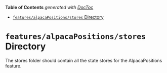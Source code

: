 <!-- START doctoc generated TOC please keep comment here to allow auto update -->
<!-- DON'T EDIT THIS SECTION, INSTEAD RE-RUN doctoc TO UPDATE -->

**Table of Contents** _generated with [DocToc](https://github.com/thlorenz/doctoc)_

- [`features/alpacaPositions/stores` Directory](#featuresalpacapositionsstores-directory)

<!-- END doctoc generated TOC please keep comment here to allow auto update -->

# `features/alpacaPositions/stores` Directory

The stores folder should contain all the state stores for the AlpacaPositions feature.
